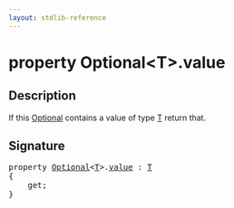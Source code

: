 ```yaml
---
layout: stdlib-reference
---
```


# property Optional\<T\>\.value

## Description

If this <span class='code'><a href="index.md" class="code_type">Optional</a></span> contains a value of type <span class='code'><a href="index.md#typeparam-T" class="code_type">T</a></span> return that.


## Signature

<pre>
<span class='code_keyword'>property</span> <a href="index.md" class="code_type">Optional</a>&lt;<a href="index.md#typeparam-T" class="code_type">T</a>&gt;.<a href="value.md">value</a> : <a href="index.md#typeparam-T" class="code_type">T</a>
{
    get;
}
</pre>


<script>
// Fix .md links to .html when on ReadTheDocs
if (window.location.hostname.includes('readthedocs') || 
    window.location.hostname.includes('rtfd.io')) {
  document.addEventListener('DOMContentLoaded', function() {
    const links = document.querySelectorAll('a');
    links.forEach(link => {
      if (link.getAttribute('href') && link.getAttribute('href').endsWith('.md')) {
        link.href = link.href.replace(/\.md($|#|\?)/, '.html$1');
      }
    });
  });
}
</script>

